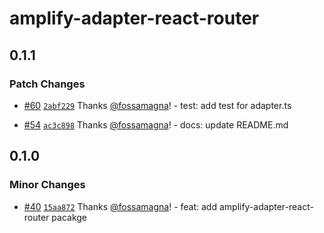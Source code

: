 # amplify-adapter-react-router

## 0.1.1

### Patch Changes

- [#60](https://github.com/fossamagna/react-router-amplify/pull/60) [`2abf229`](https://github.com/fossamagna/react-router-amplify/commit/2abf22956263e3abdec198322b37e3a63f031386) Thanks [@fossamagna](https://github.com/fossamagna)! - test: add test for adapter.ts

- [#54](https://github.com/fossamagna/react-router-amplify/pull/54) [`ac3c898`](https://github.com/fossamagna/react-router-amplify/commit/ac3c898ec9adf4615558f561f77013932ae08f30) Thanks [@fossamagna](https://github.com/fossamagna)! - docs: update README.md

## 0.1.0

### Minor Changes

- [#40](https://github.com/fossamagna/react-router-amplify/pull/40) [`15aa872`](https://github.com/fossamagna/react-router-amplify/commit/15aa872b67836e9e7d4e34c2cd4c662f18da6f36) Thanks [@fossamagna](https://github.com/fossamagna)! - feat: add amplify-adapter-react-router pacakge
